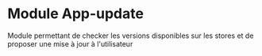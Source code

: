 # Module App-update

Module permettant de checker les versions disponibles sur les stores et de proposer une mise à jour à l'utilisateur 
